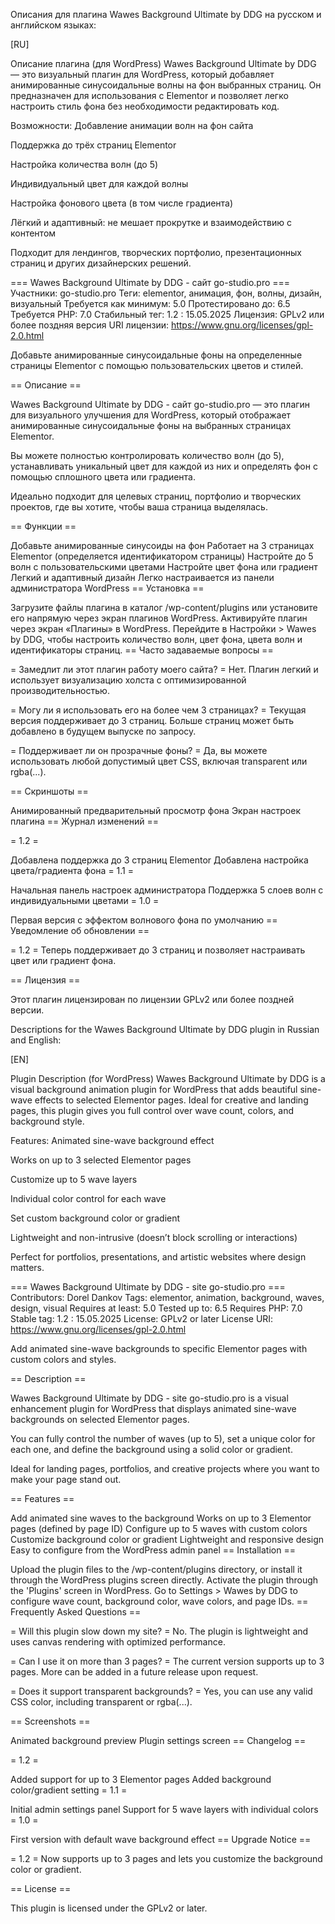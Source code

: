 Описания для плагина Wawes Background Ultimate by DDG на русском и английском языках:

[RU] 

Описание плагина (для WordPress) Wawes Background Ultimate by DDG — это визуальный плагин для WordPress, который добавляет анимированные синусоидальные волны на фон выбранных страниц. Он предназначен для использования с Elementor и позволяет легко настроить стиль фона без необходимости редактировать код.

Возможности: Добавление анимации волн на фон сайта

Поддержка до трёх страниц Elementor

Настройка количества волн (до 5)

Индивидуальный цвет для каждой волны

Настройка фонового цвета (в том числе градиента)

Лёгкий и адаптивный: не мешает прокрутке и взаимодействию с контентом

Подходит для лендингов, творческих портфолио, презентационных страниц и других дизайнерских решений.

=== Wawes Background Ultimate by DDG - сайт go-studio.pro === Участники: go-studio.pro Теги: elementor, анимация, фон, волны, дизайн, визуальный Требуется как минимум: 5.0 Протестировано до: 6.5 Требуется PHP: 7.0 Стабильный тег: 1.2 : 15.05.2025 Лицензия: GPLv2 или более поздняя версия URI лицензии: https://www.gnu.org/licenses/gpl-2.0.html

Добавьте анимированные синусоидальные фоны на определенные страницы Elementor с помощью пользовательских цветов и стилей.

== Описание ==

Wawes Background Ultimate by DDG - сайт go-studio.pro — это плагин для визуального улучшения для WordPress, который отображает анимированные синусоидальные фоны на выбранных страницах Elementor.

Вы можете полностью контролировать количество волн (до 5), устанавливать уникальный цвет для каждой из них и определять фон с помощью сплошного цвета или градиента.

Идеально подходит для целевых страниц, портфолио и творческих проектов, где вы хотите, чтобы ваша страница выделялась.

== Функции ==

Добавьте анимированные синусоиды на фон
Работает на 3 страницах Elementor (определяется идентификатором страницы)
Настройте до 5 волн с пользовательскими цветами
Настройте цвет фона или градиент
Легкий и адаптивный дизайн
Легко настраивается из панели администратора WordPress
== Установка ==

Загрузите файлы плагина в каталог /wp-content/plugins или установите его напрямую через экран плагинов WordPress.
Активируйте плагин через экран «Плагины» в WordPress.
Перейдите в Настройки > Wawes by DDG, чтобы настроить количество волн, цвет фона, цвета волн и идентификаторы страниц.
== Часто задаваемые вопросы ==

= Замедлит ли этот плагин работу моего сайта? = Нет. Плагин легкий и использует визуализацию холста с оптимизированной производительностью.

= Могу ли я использовать его на более чем 3 страницах? = Текущая версия поддерживает до 3 страниц. Больше страниц может быть добавлено в будущем выпуске по запросу.

= Поддерживает ли он прозрачные фоны? = Да, вы можете использовать любой допустимый цвет CSS, включая transparent или rgba(...).

== Скриншоты ==

Анимированный предварительный просмотр фона
Экран настроек плагина
== Журнал изменений ==

= 1.2 =

Добавлена ​​поддержка до 3 страниц Elementor
Добавлена ​​настройка цвета/градиента фона
= 1.1 =

Начальная панель настроек администратора
Поддержка 5 слоев волн с индивидуальными цветами
= 1.0 =

Первая версия с эффектом волнового фона по умолчанию
== Уведомление об обновлении ==

= 1.2 = Теперь поддерживает до 3 страниц и позволяет настраивать цвет или градиент фона.

== Лицензия ==

Этот плагин лицензирован по лицензии GPLv2 или более поздней версии.


Descriptions for the Wawes Background Ultimate by DDG plugin in Russian and English:

[EN] 

Plugin Description (for WordPress) Wawes Background Ultimate by DDG is a visual background animation plugin for WordPress that adds beautiful sine-wave effects to selected Elementor pages. Ideal for creative and landing pages, this plugin gives you full control over wave count, colors, and background style.

Features: Animated sine-wave background effect

Works on up to 3 selected Elementor pages

Customize up to 5 wave layers

Individual color control for each wave

Set custom background color or gradient

Lightweight and non-intrusive (doesn’t block scrolling or interactions)

Perfect for portfolios, presentations, and artistic websites where design matters.

=== Wawes Background Ultimate by DDG - site go-studio.pro === Contributors: Dorel Dankov Tags: elementor, animation, background, waves, design, visual Requires at least: 5.0 Tested up to: 6.5 Requires PHP: 7.0 Stable tag: 1.2 : 15.05.2025 License: GPLv2 or later License URI: https://www.gnu.org/licenses/gpl-2.0.html

Add animated sine-wave backgrounds to specific Elementor pages with custom colors and styles.

== Description ==

Wawes Background Ultimate by DDG - site go-studio.pro is a visual enhancement plugin for WordPress that displays animated sine-wave backgrounds on selected Elementor pages.

You can fully control the number of waves (up to 5), set a unique color for each one, and define the background using a solid color or gradient.

Ideal for landing pages, portfolios, and creative projects where you want to make your page stand out.

== Features ==

Add animated sine waves to the background
Works on up to 3 Elementor pages (defined by page ID)
Configure up to 5 waves with custom colors
Customize background color or gradient
Lightweight and responsive design
Easy to configure from the WordPress admin panel
== Installation ==

Upload the plugin files to the /wp-content/plugins directory, or install it through the WordPress plugins screen directly.
Activate the plugin through the 'Plugins' screen in WordPress.
Go to Settings > Wawes by DDG to configure wave count, background color, wave colors, and page IDs.
== Frequently Asked Questions ==

= Will this plugin slow down my site? = No. The plugin is lightweight and uses canvas rendering with optimized performance.

= Can I use it on more than 3 pages? = The current version supports up to 3 pages. More can be added in a future release upon request.

= Does it support transparent backgrounds? = Yes, you can use any valid CSS color, including transparent or rgba(...).

== Screenshots ==

Animated background preview
Plugin settings screen
== Changelog ==

= 1.2 =

Added support for up to 3 Elementor pages
Added background color/gradient setting
= 1.1 =

Initial admin settings panel
Support for 5 wave layers with individual colors
= 1.0 =

First version with default wave background effect
== Upgrade Notice ==

= 1.2 = Now supports up to 3 pages and lets you customize the background color or gradient.

== License ==

This plugin is licensed under the GPLv2 or later.
